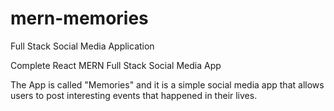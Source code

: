 # mern-memories
Full Stack Social Media Application

Complete React MERN Full Stack Social Media App

The App is called "Memories" and it is a simple social media app that allows users to post interesting events that happened in their lives.

